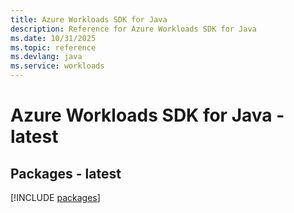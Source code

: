 ```yaml
---
title: Azure Workloads SDK for Java
description: Reference for Azure Workloads SDK for Java
ms.date: 10/31/2025
ms.topic: reference
ms.devlang: java
ms.service: workloads
---
```

# Azure Workloads SDK for Java - latest
## Packages - latest
[!INCLUDE [packages](workloads-index.md)]